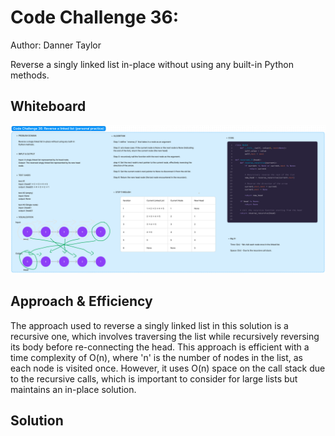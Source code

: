 # Code Challenge 36:

Author: Danner Taylor

Reverse a singly linked list in-place without using any built-in Python methods.

## Whiteboard

![Whiteboard](cc_36_reverse_linked_list.png)

## Approach & Efficiency

The approach used to reverse a singly linked list in this solution is a recursive one, which involves traversing the list while recursively reversing its body before re-connecting the head. This approach is efficient with a time complexity of O(n), where 'n' is the number of nodes in the list, as each node is visited once. However, it uses O(n) space on the call stack due to the recursive calls, which is important to consider for large lists but maintains an in-place solution.

## Solution
